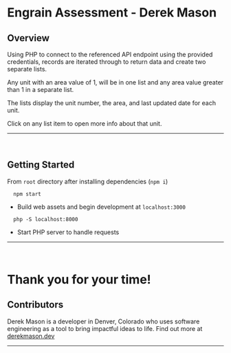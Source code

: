 # Engrain Assessment - Derek Mason

## Overview

Using PHP to connect to the referenced API endpoint using the provided credentials, records are iterated through to return data and create two separate lists.

Any unit with an area value of 1, will be in one list and any area value greater than 1 in a separate list.

The lists display the unit number, the area, and last updated date for each unit.

Click on any list item to open more info about that unit.

---

<br>

## Getting Started

From `root` directory after installing dependencies (`npm i`)

```
  npm start
```

- Build web assets and begin development at `localhost:3000`

```
  php -S localhost:8000
```

- Start PHP server to handle requests

---

<br>

# Thank you for your time!

## Contributors

Derek Mason is a developer in Denver, Colorado who uses software engineering as a tool to bring impactful ideas to life. Find out more at [derekmason.dev](https://derekmason.dev)

---
